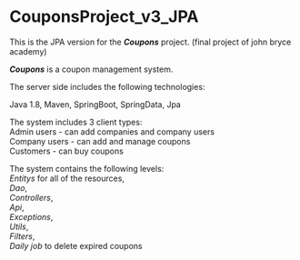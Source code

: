 # CouponsProject_v3_JPA

This is the JPA version for the ***Coupons*** project. (final project of john bryce academy)

***Coupons*** is a coupon management system.

The server side includes the following technologies:

Java 1.8, Maven, SpringBoot, SpringData, Jpa 

The system includes 3 client types:  
Admin users - can add companies and company users  
Company users - can add and manage coupons  
Customers - can buy coupons

The system contains the following levels:  
*Entitys* for all of the resources,  
*Dao*,  
*Controllers*,  
*Api*,  
*Exceptions*,  
*Utils*,  
*Filters*,  
*Daily job* to delete expired coupons



 
